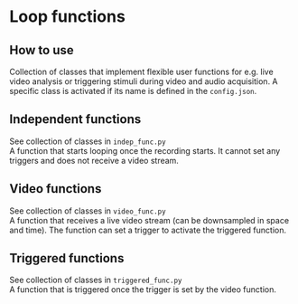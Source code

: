 # Loop functions
## How to use
Collection of classes that implement flexible user functions for e.g. live video analysis or triggering stimuli during video and audio acquisition.
A specific class is activated if its name is defined in the `config.json`.

## Independent functions
See collection of classes in `indep_func.py`  
A function that starts looping once the recording starts. It cannot set any triggers and does not receive a video stream.

## Video functions
See collection of classes in `video_func.py`  
A function that receives a live video stream (can be downsampled in space and time). The function can set a trigger to activate the triggered function.

## Triggered functions
See collection of classes in `triggered_func.py`  
A function that is triggered once the trigger is set by the video function.